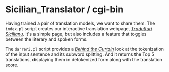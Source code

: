 # Sicilian_Translator / cgi-bin

Having trained a pair of translation models, we want to share them.  The `index.pl` script creates our interactive translation webpage, [_Tradutturi Sicilianu_](https://translate.napizia.com/cgi-bin/index.pl).  It's a simple page, but also includes a feature that toggles between the literary and spoken forms.

The `darreri.pl` script provides a [_Behind the Curtain_](https://translate.napizia.com/cgi-bin/darreri.pl) look at the tokenization of the input sentence and its subword splitting.  And it returns the Top 5 translations, displaying them in detokenized form along with the translation score.
